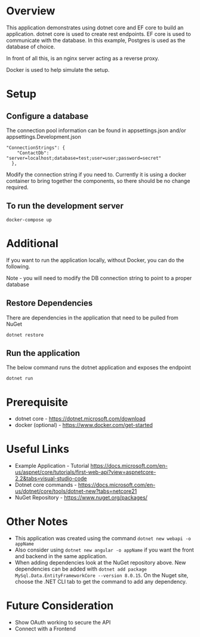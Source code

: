 # Overview 
This application demonstrates using dotnet core and EF core to build an application.
dotnet core is used to create rest endpoints. EF core is used to communicate with the database.
In this example, Postgres is used as the database of choice.

In front of all this, is an nginx server acting as a reverse proxy. 

Docker is used to help simulate the setup. 

# Setup

## Configure a database
The connection pool information can be found in appsettings.json and/or appsettings.Development.json
```
"ConnectionStrings": {
    "ContactDb": "server=localhost;database=test;user=user;password=secret"
  },
```

Modify the connection string if you need to. Currently it is using a docker container to bring together the components, so there should be no change required.

## To run the development server

`docker-compose up`

# Additional 
If you want to run the application locally, without Docker, you can do the following.

Note - you will need to modify the DB connection string to point to a proper database

## Restore Dependencies
There are dependencies in the application that need to be pulled from NuGet

`dotnet restore`

## Run the application
The below command runs the dotnet application and exposes the endpoint

`dotnet run`


# Prerequisite

* dotnet core - https://dotnet.microsoft.com/download
* docker (optional) - https://www.docker.com/get-started


# Useful Links
* Example Application - Tutorial https://docs.microsoft.com/en-us/aspnet/core/tutorials/first-web-api?view=aspnetcore-2.2&tabs=visual-studio-code
* Dotnet core commands - https://docs.microsoft.com/en-us/dotnet/core/tools/dotnet-new?tabs=netcore21
* NuGet Repository - https://www.nuget.org/packages/

# Other Notes
* This application was created using the command `dotnet new webapi -o appName`
* Also consider using `dotnet new angular -o appName` if you want the front and backend in the same application.
* When adding dependencies look at the NuGet repository above. New dependencies can be added with `dotnet add package MySql.Data.EntityFrameworkCore --version 8.0.15`. On the Nuget site, choose the .NET CLI tab to get the command to add any dependency.

# Future Consideration

* Show OAuth working to secure the API
* Connect with a Frontend